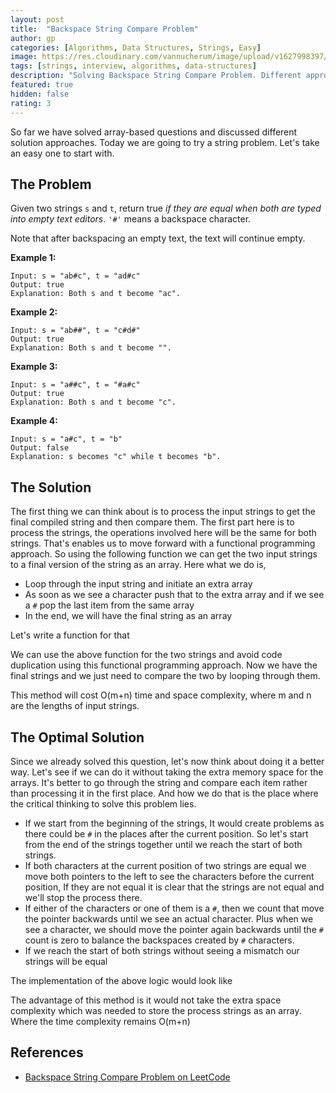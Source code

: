 ```yaml
---
layout: post
title:  "Backspace String Compare Problem"
author: gp
categories: [Algorithms, Data Structures, Strings, Easy]
image: https://res.cloudinary.com/vannucherum/image/upload/v1627998397/vannucherum.com/posts/2021-08-04-backspace-string-compare-problem/backspace-string-compare_poal4w.jpg
tags: [strings, interview, algorithms, data-structures]
description: "Solving Backspace String Compare Problem. Different approaches to solve the problem and their curresponding time and space complexities explained."
featured: true
hidden: false
rating: 3
---
```


So far we have solved array-based questions and discussed different solution approaches. Today we are going to try a string problem. Let's take an easy one to start with.

  

## The Problem

Given two strings `s` and `t`, return true _if they are equal when both are typed into empty text editors_. `'#'` means a backspace character.

Note that after backspacing an empty text, the text will continue empty.

  

**Example 1:**
```
Input: s = "ab#c", t = "ad#c"
Output: true
Explanation: Both s and t become "ac".
```
**Example 2:**
```
Input: s = "ab##", t = "c#d#"
Output: true
Explanation: Both s and t become "".
```
**Example 3:**
```
Input: s = "a##c", t = "#a#c"
Output: true
Explanation: Both s and t become "c".
```
**Example 4:**
```
Input: s = "a#c", t = "b"
Output: false
Explanation: s becomes "c" while t becomes "b".
```
  
## The Solution

The first thing we can think about is to process the input strings to get the final compiled string and then compare them. The first part here is to process the strings, the operations involved here will be the same for both strings. That's enables us to move forward with a functional programming approach. So using the following function we can get the two input strings to a final version of the string as an array. Here what we do is,

-   Loop through the input string and initiate an extra array
-   As soon as we see a character push that to the extra array and if we see a `#` pop the last item from the same array
-   In the end, we will have the final string as an array

Let's write a function for that
<script src="http://gist-it.appspot.com/https://github.com/vishnu-gp/algorithm-ds/blob/master/Excercises/Strings/01_TypedOutStrings/BruteForce.js?slice=6:17"></script>

We can use the above function for the two strings and avoid code duplication using this functional programming approach. Now we have the final strings and we just need to compare the two by looping through them.


<script src="http://gist-it.appspot.com/https://github.com/vishnu-gp/algorithm-ds/blob/master/Excercises/Strings/01_TypedOutStrings/BruteForce.js?slice=25:36"></script>

This method will cost O(m+n) time and space complexity, where m and n are the lengths of input strings.

## The Optimal Solution

Since we already solved this question, let's now think about doing it a better way. Let's see if we can do it without taking the extra memory space for the arrays. It's better to go through the string and compare each item rather than processing it in the first place. And how we do that is the place where the critical thinking to solve this problem lies.

-   If we start from the beginning of the strings, It would create problems as there could be `#` in the places after the current position. So let's start from the end of the strings together until we reach the start of both strings.
-   If both characters at the current position of two strings are equal we move both pointers to the left to see the characters before the current position, If they are not equal it is clear that the strings are not equal and we'll stop the process there.
-   If either of the characters or one of them is a `#`, then we count that move the pointer backwards until we see an actual character. Plus when we see a character, we should move the pointer again backwards until the `#` count is zero to balance the backspaces created by `#` characters.
-   If we reach the start of both strings without seeing a mismatch our strings will be equal

The implementation of the above logic would look like

<script src="http://gist-it.appspot.com/https://github.com/vishnu-gp/algorithm-ds/blob/master/Excercises/Strings/01_TypedOutStrings/OptimalSolution.js?slice=7:41"></script>

The advantage of this method is it would not take the extra space complexity which was needed to store the process strings as an array. Where the time complexity remains O(m+n)

## References

- <a target="_blank" href="https://leetcode.com/problems/backspace-string-compare/">Backspace String Compare Problem on LeetCode</a>
